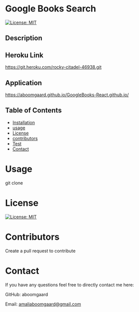 # Google Books Search

[![License: MIT](https://img.shields.io/badge/License-MIT-yellow.svg)](https://opensource.org/licenses/MIT)
    
  ## Description 
  
   
  ## Heroku Link
 
  https://git.heroku.com/rocky-citadel-46938.git
    
 ## Application
 
  https://aboomgaard.github.io/GoogleBooks-React.github.io/
    
  ## Table of Contents 

  * [Installation](#installation)
  * [usage](#usage)
  * [License](#license)
  * [contributors](#contributors)
  * [Test](#test)
  * [Contact](#contact)
 
  # Usage
  git clone

  # License
  [![License: MIT](https://img.shields.io/badge/License-MIT-yellow.svg)](https://opensource.org/licenses/MIT)
  
  # Contributors
  Create a pull request to contribute

   
  # Contact
  If you have any questions feel free to directly contact me here:
   
   GitHub:
   aboomgaard

   Email:
   amaliaboomgaard@gmail.com
